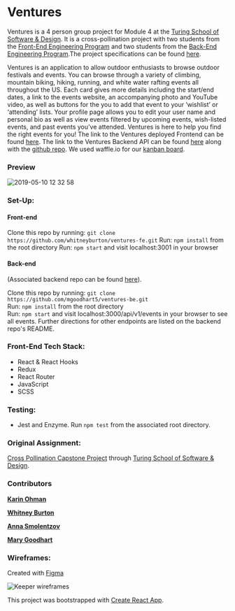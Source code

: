 # Ventures
Ventures is a 4 person group project for Module 4 at the [Turing School of Software & Design](https://turing.io/). It is a cross-pollination project with two students from the [Front-End Engineering Program](https://turing.io/programs/front-end-engineering/) and two students from the [Back-End Engineering Program](https://turing.io/programs/back-end-engineering/).The project specifications can be found [here](http://backend.turing.io/module4/projects/cross_pollination/cross_pollination_spec).

Ventures is an application to allow outdoor enthusiasts to browse outdoor festivals and events. You can browse through a variety of climbing, mountain biking, hiking, running, and white water rafting events all throughout the US. Each card gives more details including the start/end dates, a link to the events website, an accompanying photo and YouTube video, as well as buttons for the you to add that event to your ‘wishlist’ or ‘attending’ lists. Your profile page allows you to edit your user name and personal bio as well as view events filtered by upcoming events, wish-listed events, and past events you’ve attended. Ventures is here to help you find the right events for you! The link to the Ventures deployed Frontend can be found [here](https://ventures-fe.herokuapp.com/). The link to the Ventures Backend API can be found [here](https://ventures-be.herokuapp.com/api/v1/events) along with the [github repo](https://github.com/mgoodhart5/ventures-be). We used waffle.io for our [kanban board](https://waffle.io/whitneyburton/ventures-fe). 

### Preview 
![2019-05-10 12 32 58](https://user-images.githubusercontent.com/33883645/57549081-d074b280-731f-11e9-941f-776f18838a1f.gif)

### Set-Up:   
#### Front-end  
Clone this repo by running: `git clone https://github.com/whitneyburton/ventures-fe.git`
Run: `npm install` from the root directory
Run: `npm start` and visit localhost:3001 in your browser  

#### Back-end
(Associated backend repo can be found [here](https://github.com/mgoodhart5/ventures-be)).

Clone this repo by running: `git clone https://github.com/mgoodhart5/ventures-be.git`  
Run: `npm install` from the root directory  
Run: `npm start` and visit localhost:3000/api/v1/events in your browser to see all events.
Further directions for other endpoints are listed on the backend repo's README.

### Front-End Tech Stack:
* React & React Hooks
* Redux
* React Router
* JavaScript
* SCSS

### Testing:
* Jest and Enzyme. 
Run `npm test` from the associated root directory.

### Original Assignment: 
[Cross Pollination Capstone Project](http://frontend.turing.io/projects/capstone.html) through [Turing School of Software & Design](https://turing.io/).

### Contributors
**[Karin Ohman](https://github.com/kaohman)**

**[Whitney Burton](https://github.com/whitneyburton)**

**[Anna Smolentzov](https://github.com/asmolentzov)**

**[Mary Goodhart](https://github.com/mgoodhart5)**

### Wireframes:
Created with [Figma](https://www.figma.com/file/HT6bEdxRt724UmLwjYzNW0iS/Ventures?node-id=12%3A0)

![Keeper wireframes](./src/images/wireframes.png)

This project was bootstrapped with [Create React App](https://github.com/facebook/create-react-app).
